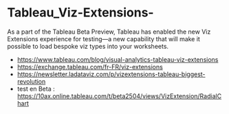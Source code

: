 # Tableau_Viz-Extensions-

As a part of the Tableau Beta Preview, Tableau has enabled the new Viz Extensions experience for testing—a new capability that will make it possible to load bespoke viz types into your worksheets. 
- https://www.tableau.com/blog/visual-analytics-tableau-viz-extensions
- https://exchange.tableau.com/fr-FR/viz-extensions
- https://newsletter.ladataviz.com/p/vizextensions-tableau-biggest-revolution
- test en Beta : https://10ax.online.tableau.com/t/beta2504/views/VizExtension/RadialChart


